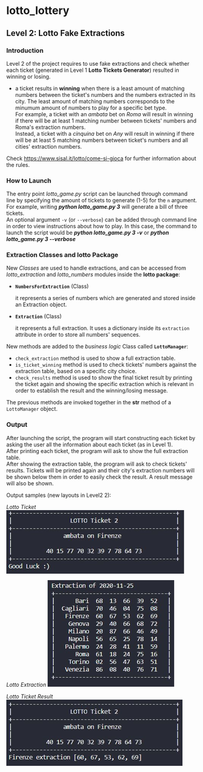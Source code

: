 # lotto_lottery
## Level 2: Lotto Fake Extractions

### Introduction
Level 2 of the project requires to use fake extractions and check whether each ticket (generated in Level 1 **Lotto Tickets Generator**) 
resulted in winning or losing.
- a ticket results in **winning** when there is a least amount of matching numbers between the ticket's numbers and the numbers
extracted in its city. The least amount of matching numbers corresponds to the minumum amount of numbers to play for a specific
bet type.<br>
For example, a ticket with an *ambata* bet on *Roma* will result in winning if there will be at least 1 matching number
between tickets' numbers and Roma's extraction numbers. <br>
Instead, a ticket with a *cinquina* bet on *Any* will result in winning if
there will be at least 5 matching numbers between ticket's numbers and all cities' extraction numbers.

Check <https://www.sisal.it/lotto/come-si-gioca> for further information about the rules.


### How to Launch
The entry point *lotto_game.py* script can be launched through command line by specifying the amount of tickets to generate (1-5) for the `n` argument. For example, writing ***python lotto_game.py 3*** will generate a bill of three tickets.<br> 
An optional argument `-v` (or `--verbose`) can be added through command line in order to view instructions about how to play. In this case,
the command to launch the script would be ***python lotto_game.py 3 -v*** or ***python lotto_game.py 3 --verbose***


### Extraction Classes and lotto Package
New *Classes* are used to handle extractions, and can be accessed from *lotto_extraction* and *lotto_numbers* modules inside the 
**lotto package**:

* **`NumbersForExtraction`** (Class)

    it represents a series of numbers which are generated and stored inside an Extraction object.

* **`Extraction`** (Class)

    it represents a full extraction. It uses a dictionary inside its `extraction` attribute in order to store all numbers' sequences.


New methods are added to the *business logic* Class called **`LottoManager`**:
- `check_extraction` method is used to show a full extraction table.
- `is_ticket_winning` method is used to check tickets' numbers against the extraction table, based on a specific city choice.
- `check_results` method is used to show the final ticket result by printing the ticket again and showing the specific extraction
which is relevant in order to establish the result and the winning/losing message.

The previous methods are invoked together in the __str__ method of a `LottoManager` object.


### Output
After launching the script, the program will start constructing each ticket by asking the user all the information about each ticket
(as in Level 1).<br>
After printing each ticket, the program will ask to show the full extraction table.<br>
After showing the extraction table, the program will ask to check tickets' results. Tickets will be printed again and their city's
extraction numbers will be shown below them in order to easily check the result. A result message will also be shown.

Output samples (new layouts in Level2 2):

*Lotto Ticket*
![Lotto bill](docs/lotto-ticket-sample.JPG)

*Lotto Extraction*
![Lotto bill](docs/lotto-extraction-sample.JPG)

*Lotto Ticket Result*
![Lotto bill](docs/lotto-ticket-result-sample.JPG)
